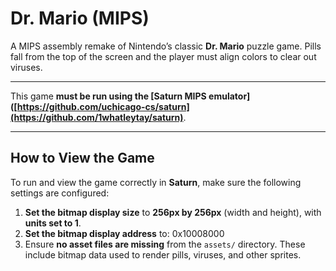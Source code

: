 # Dr. Mario (MIPS)

A MIPS assembly remake of Nintendo’s classic **Dr. Mario** puzzle game. Pills fall from the top of the screen and the player must align colors to clear out viruses.

---

This game **must be run using the [Saturn MIPS emulator]([https://github.com/uchicago-cs/saturn](https://github.com/1whatleytay/saturn)**.

---

## How to View the Game

To run and view the game correctly in **Saturn**, make sure the following settings are configured:

1. **Set the bitmap display size** to **256px by 256px** (width and height), with **units set to 1**.
2. **Set the bitmap display address** to: 0x10008000
3. Ensure **no asset files are missing** from the `assets/` directory. These include bitmap data used to render pills, viruses, and other sprites.
